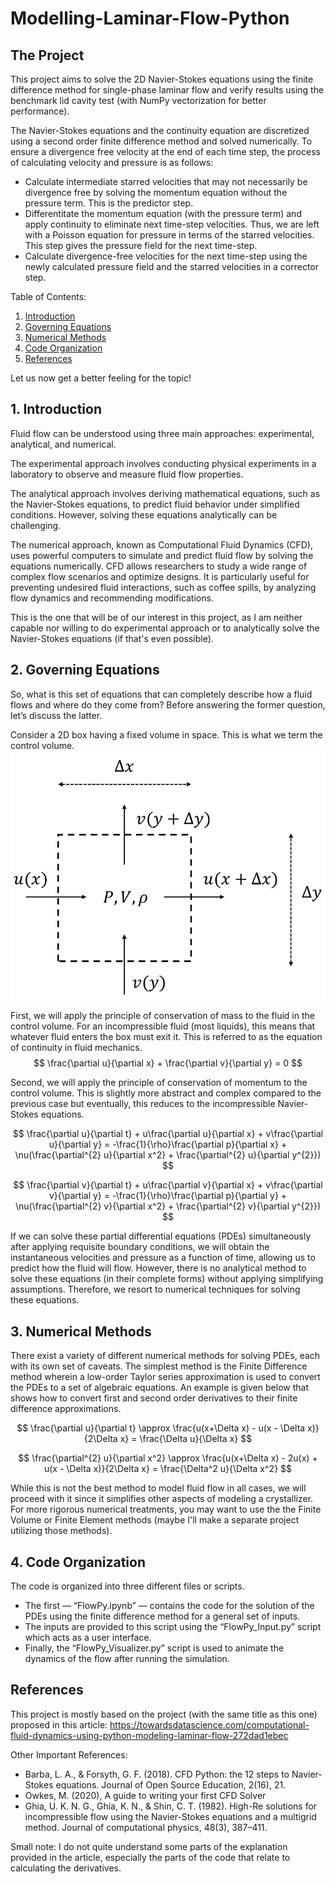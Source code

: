 # Modelling-Laminar-Flow-Python #
## The Project
This project aims to solve the 2D Navier-Stokes equations using the finite difference method for single-phase laminar flow and verify results using the benchmark lid cavity test (with NumPy vectorization for better performance).

The Navier-Stokes equations and the continuity equation are discretized using a second order finite difference method and solved numerically. To ensure a divergence free velocity at the end of each time step, the process of calculating velocity and pressure is as follows:
- Calculate intermediate starred velocities that may not necessarily be divergence free by solving the momentum equation without the pressure term. This is the predictor step.
- Differentitate the momentum equation (with the pressure term) and apply continuity to eliminate next time-step velocities. Thus, we are left with a Poisson equation for pressure in terms of the starred velocities. This step gives the pressure field for the next time-step.
- Calculate divergence-free velocities for the next time-step using the newly calculated pressure field and the starred velocities in a corrector step.

Table of Contents: 
1. [Introduction](#1-introduction)
2. [Governing Equations](#2-governing-equations)
3. [Numerical Methods](#3-numerical-methods)
4. [Code Organization](#4-code-organization)
5. [References](#references)

Let us now get a better feeling for the topic!

## 1. Introduction ##
Fluid flow can be understood using three main approaches: experimental, analytical, and numerical. 

The experimental approach involves conducting physical experiments in a laboratory to observe and measure fluid flow properties. 

The analytical approach involves deriving mathematical equations, such as the Navier-Stokes equations, to predict fluid behavior under simplified conditions. However, solving these equations analytically can be challenging. 

The numerical approach, known as Computational Fluid Dynamics (CFD), uses powerful computers to simulate and predict fluid flow by solving the equations numerically. CFD allows researchers to study a wide range of complex flow scenarios and optimize designs. It is particularly useful for preventing undesired fluid interactions, such as coffee spills, by analyzing flow dynamics and recommending modifications. 

This is the one that will be of our interest in this project, as I am neither capable nor willing to do experimental approach or to analytically solve the Navier-Stokes equations (if that's even possible).

## 2. Governing Equations ##
So, what is this set of equations that can completely describe how a fluid flows and where do they come from? Before answering the former question, let’s discuss the latter.

Consider a 2D box having a fixed volume in space. This is what we term the control volume.
![Alt text](<assets/Figure1 Control Volume.png> "Figure 1: Control Volume")

First, we will apply the principle of conservation of mass to the fluid in the control volume. For an incompressible fluid (most liquids), this means that whatever fluid enters the box must exit it. This is referred to as the equation of continuity in fluid mechanics.
$$
\frac{\partial u}{\partial x} + \frac{\partial v}{\partial y} = 0
$$

Second, we will apply the principle of conservation of momentum to the control volume. This is slightly more abstract and complex compared to the previous case but eventually, this reduces to the incompressible Navier-Stokes equations.

$$
\frac{\partial u}{\partial t} + u\frac{\partial u}{\partial x} + v\frac{\partial u}{\partial y} = -\frac{1}{\rho}\frac{\partial p}{\partial x} + \nu(\frac{\partial^{2} u}{\partial x^2} + \frac{\partial^{2} u}{\partial y^{2}})
$$

$$
\frac{\partial v}{\partial t} + u\frac{\partial v}{\partial x} + v\frac{\partial v}{\partial y} = -\frac{1}{\rho}\frac{\partial p}{\partial y} + \nu(\frac{\partial^{2} v}{\partial x^2} + \frac{\partial^{2} v}{\partial y^{2}})
$$

If we can solve these partial differential equations (PDEs) simultaneously after applying requisite boundary conditions, we will obtain the instantaneous velocities and pressure as a function of time, allowing us to predict how the fluid will flow. However, there is no analytical method to solve these equations (in their complete forms) without applying simplifying assumptions. Therefore, we resort to numerical techniques for solving these equations.

## 3. Numerical Methods ##
There exist a variety of different numerical methods for solving PDEs, each with its own set of caveats. The simplest method is the Finite Difference method wherein a low-order Taylor series approximation is used to convert the PDEs to a set of algebraic equations. An example is given below that shows how to convert first and second order derivatives to their finite difference approximations.

$$
\frac{\partial u}{\partial t} \approx \frac{u(x+\Delta x) - u(x - \Delta x)}{2\Delta x} = \frac{\Delta u}{\Delta x}
$$

$$
\frac{\partial^{2} u}{\partial x^2} \approx \frac{u(x+\Delta x) - 2u(x) + u(x - \Delta x)}{2\Delta x} = \frac{\Delta^2 u}{\Delta x^2}
$$

While this is not the best method to model fluid flow in all cases, we will proceed with it since it simplifies other aspects of modeling a crystallizer. For more rigorous numerical treatments, you may want to use the the Finite Volume or Finite Element methods (maybe I'll make a separate project utilizing those methods).

## 4. Code Organization ##
The code is organized into three different files or scripts. 
- The first — “FlowPy.ipynb” — contains the code for the solution of the PDEs using the finite difference method for a general set of inputs. 
- The inputs are provided to this script using the “FlowPy_Input.py” script which acts as a user interface. 
- Finally, the “FlowPy_Visualizer.py” script is used to animate the dynamics of the flow after running the simulation.

## References ##
This project is mostly based on the project (with the same title as this one) proposed in this article: 
https://towardsdatascience.com/computational-fluid-dynamics-using-python-modeling-laminar-flow-272dad1ebec

Other Important References:

- Barba, L. A., & Forsyth, G. F. (2018). CFD Python: the 12 steps to Navier-Stokes equations. Journal of Open Source Education, 2(16), 21.
- Owkes, M. (2020), A guide to writing your first CFD Solver
- Ghia, U. K. N. G., Ghia, K. N., & Shin, C. T. (1982). High-Re solutions for incompressible flow using the Navier-Stokes equations and a multigrid method. Journal of computational physics, 48(3), 387–411.

Small note: I do not quite understand some parts of the explanation provided in the article, especially the parts of the code that relate to calculating the derivatives. 